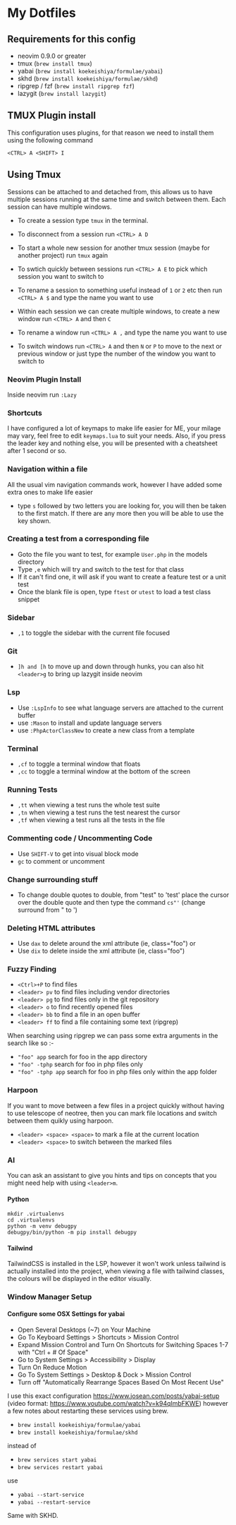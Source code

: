 # My Dotfiles

## Requirements for this config

- neovim 0.9.0 or greater
- tmux (`brew install tmux`)
- yabai (`brew install koekeishiya/formulae/yabai`)
- skhd (`brew install koekeishiya/formulae/skhd`)
- ripgrep / fzf (`brew install ripgrep fzf`)
- lazygit (`brew install lazygit`)

## TMUX Plugin install

This configuration uses plugins, for that reason we need to install them using the following command

`<CTRL> A <SHIFT> I`

## Using Tmux

Sessions can be attached to and detached from, this allows us to have multiple sessions running at the same time and switch between them.  Each session can have multiple windows.

- To create a session type `tmux` in the terminal.
- To disconnect from a session run `<CTRL> A D`
- To start a whole new session for another tmux session (maybe for another project) run `tmux` again
- To swtich quickly between sessions run `<CTRL> A E` to pick which session you want to switch to
- To rename a session to something useful instead of `1` or `2` etc then run `<CTRL> A $` and type the name you want to use

- Within each session we can create multiple windows, to create a new window run `<CTRL> A` and then `C`
- To rename a window run `<CTRL> A ,` and type the name you want to use
- To switch windows run `<CTRL> A` and then `N` or `P` to move to the next or previous window or just type the number of the window you want to switch to

### Neovim Plugin Install

Inside neovim run `:Lazy`

### Shortcuts

I have configured a lot of keymaps to make life easier for ME, your milage may vary, feel free to edit `keymaps.lua` to suit your needs. Also, if you press the leader key and nothing else, you will be presented with a cheatsheet after 1 second or so.

### Navigation within a file

All the usual vim navigation commands work, however I have added some extra ones to make life easier

- type `s` followed by two letters you are looking for, you will then be taken to the first match. If there are any more then you will be able to use the key shown.

### Creating a test from a corresponding file

- Goto the file you want to test, for example `User.php` in the models directory
- Type `,e` which will try and switch to the test for that class
- If it can't find one, it will ask if you want to create a feature test or a unit test
- Once the blank file is open, type `ftest` or `utest` to load a test class snippet

### Sidebar

- `,1` to toggle the sidebar with the current file focused

### Git

- `]h and [h` to move up and down through hunks, you can also hit `<leader>g` to bring up lazygit inside neovim

### Lsp

- Use `:LspInfo` to see what language servers are attached to the current buffer
- use `:Mason` to install and update language servers
- use `:PhpActorClassNew` to create a new class from a template

### Terminal

- `,cf` to toggle a terminal window that floats
- `,cc` to toggle a terminal window at the bottom of the screen

### Running Tests

- `,tt` when viewing a test runs the whole test suite
- `,tn` when viewing a test runs the test nearest the cursor
- `,tf` when viewing a test runs all the tests in the file

### Commenting code / Uncommenting Code

- Use `SHIFT-V` to get into visual block mode
- `gc` to comment or uncomment

### Change surrounding stuff

- To change double quotes to double, from "test" to 'test' place the cursor over the double quote and then type the command `cs"'` (change surround from " to ')

### Deleting HTML attributes

- Use `dax` to delete around the xml attribute (ie, class="foo") or
- Use `dix` to delete inside the xml attribute (ie, class="foo")

### Fuzzy Finding

- `<Ctrl>+P` to find files
- `<leader> pv` to find files including vendor directories
- `<leader> pg` to find files only in the git repository
- `<leader> o` to find recently opened files
- `<leader> bb` to find a file in an open buffer
- `<leader> ff` to find a file containing some text (ripgrep)

When searching using ripgrep we can pass some extra arguments in the search like so :-

- `"foo" app` search for foo in the app directory
- `"foo" -tphp` search for foo in php files only
- `"foo" -tphp app` search for foo in php files only within the app folder

### Harpoon

If you want to move between a few files in a project quickly without having to use telescope of neotree, then you can mark file locations and switch between them quikly using harpoon.

- `<leader> <space> <space>` to mark a file at the current location
- `<leader> <space>` to switch between the marked files

### AI

You can ask an assistant to give you hints and tips on concepts that you might need help with using `<leader>m`.

#### Python

```
mkdir .virtualenvs
cd .virtualenvs
python -m venv debugpy
debugpy/bin/python -m pip install debugpy
```

#### Tailwind

TailwindCSS is installed in the LSP, however it won't work unless tailwind is actually installed into the project, when viewing a file with tailwind classes, the colours will be displayed in the editor visually.

### Window Manager Setup

#### Configure some OSX Settings for yabai

- Open Several Desktops (~7) on Your Machine
- Go To Keyboard Settings > Shortcuts > Mission Control
- Expand Mission Control and Turn On Shortcuts for Switching Spaces 1-7 with "Ctrl + # Of Space"
- Go to System Settings > Accessibility > Display
- Turn On Reduce Motion
- Go To System Settings > Desktop & Dock > Mission Control
- Turn off "Automatically Rearrange Spaces Based On Most Recent Use"

I use this exact configuration https://www.josean.com/posts/yabai-setup (video format: https://www.youtube.com/watch?v=k94qImbFKWE) however a few notes about restarting these services using brew.

- `brew install koekeishiya/formulae/yabai`
- `brew install koekeishiya/formulae/skhd`

instead of
- `brew services start yabai`
- `brew services restart yabai`

use
- `yabai --start-service`
- `yabai --restart-service`

Same with SKHD.
